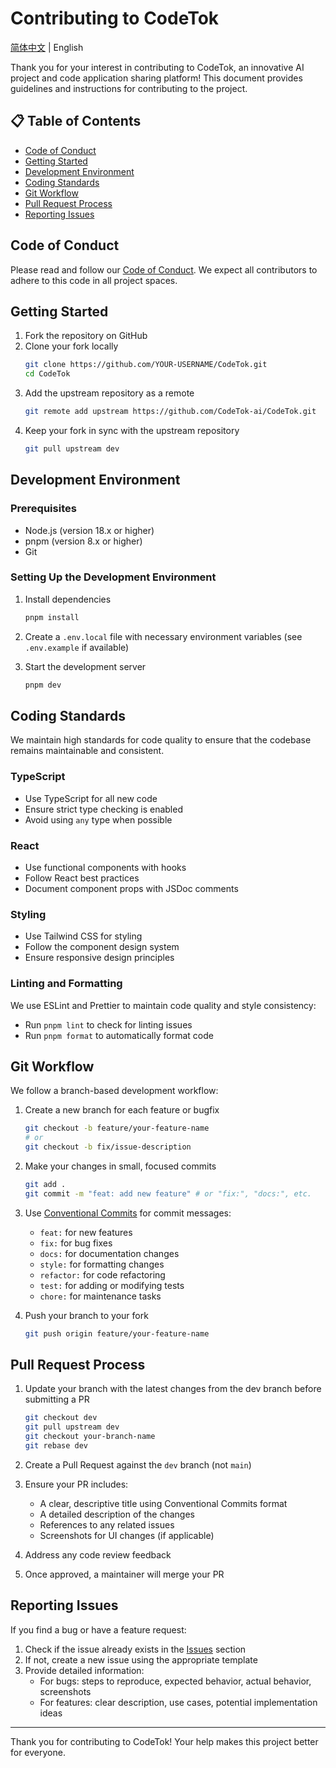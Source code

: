 # Contributing to CodeTok

[简体中文](./CONTRIBUTING-zh-CN.md) | English

Thank you for your interest in contributing to CodeTok, an innovative AI project and code application sharing platform! This document provides guidelines and instructions for contributing to the project.

## 📋 Table of Contents

- [Code of Conduct](#code-of-conduct)
- [Getting Started](#getting-started)
- [Development Environment](#development-environment)
- [Coding Standards](#coding-standards)
- [Git Workflow](#git-workflow)
- [Pull Request Process](#pull-request-process)
- [Reporting Issues](#reporting-issues)

## Code of Conduct

Please read and follow our [Code of Conduct](./CODE_OF_CONDUCT.md). We expect all contributors to adhere to this code in all project spaces.

## Getting Started

1. Fork the repository on GitHub
2. Clone your fork locally
   ```bash
   git clone https://github.com/YOUR-USERNAME/CodeTok.git
   cd CodeTok
   ```
3. Add the upstream repository as a remote
   ```bash
   git remote add upstream https://github.com/CodeTok-ai/CodeTok.git
   ```
4. Keep your fork in sync with the upstream repository
   ```bash
   git pull upstream dev
   ```

## Development Environment

### Prerequisites
- Node.js (version 18.x or higher)
- pnpm (version 8.x or higher)
- Git

### Setting Up the Development Environment

1. Install dependencies
   ```bash
   pnpm install
   ```

2. Create a `.env.local` file with necessary environment variables (see `.env.example` if available)

3. Start the development server
   ```bash
   pnpm dev
   ```

## Coding Standards

We maintain high standards for code quality to ensure that the codebase remains maintainable and consistent.

### TypeScript
- Use TypeScript for all new code
- Ensure strict type checking is enabled
- Avoid using `any` type when possible

### React
- Use functional components with hooks
- Follow React best practices
- Document component props with JSDoc comments

### Styling
- Use Tailwind CSS for styling
- Follow the component design system
- Ensure responsive design principles

### Linting and Formatting
We use ESLint and Prettier to maintain code quality and style consistency:
- Run `pnpm lint` to check for linting issues
- Run `pnpm format` to automatically format code

## Git Workflow

We follow a branch-based development workflow:

1. Create a new branch for each feature or bugfix
   ```bash
   git checkout -b feature/your-feature-name
   # or
   git checkout -b fix/issue-description
   ```

2. Make your changes in small, focused commits
   ```bash
   git add .
   git commit -m "feat: add new feature" # or "fix:", "docs:", etc.
   ```

3. Use [Conventional Commits](https://www.conventionalcommits.org/) for commit messages:
   - `feat:` for new features
   - `fix:` for bug fixes
   - `docs:` for documentation changes
   - `style:` for formatting changes
   - `refactor:` for code refactoring
   - `test:` for adding or modifying tests
   - `chore:` for maintenance tasks

4. Push your branch to your fork
   ```bash
   git push origin feature/your-feature-name
   ```

## Pull Request Process

1. Update your branch with the latest changes from the dev branch before submitting a PR
   ```bash
   git checkout dev
   git pull upstream dev
   git checkout your-branch-name
   git rebase dev
   ```

2. Create a Pull Request against the `dev` branch (not `main`)

3. Ensure your PR includes:
   - A clear, descriptive title using Conventional Commits format
   - A detailed description of the changes
   - References to any related issues
   - Screenshots for UI changes (if applicable)

4. Address any code review feedback

5. Once approved, a maintainer will merge your PR

## Reporting Issues

If you find a bug or have a feature request:

1. Check if the issue already exists in the [Issues](https://github.com/CodeTok-ai/CodeTok/issues) section
2. If not, create a new issue using the appropriate template
3. Provide detailed information:
   - For bugs: steps to reproduce, expected behavior, actual behavior, screenshots
   - For features: clear description, use cases, potential implementation ideas

---

Thank you for contributing to CodeTok! Your help makes this project better for everyone.